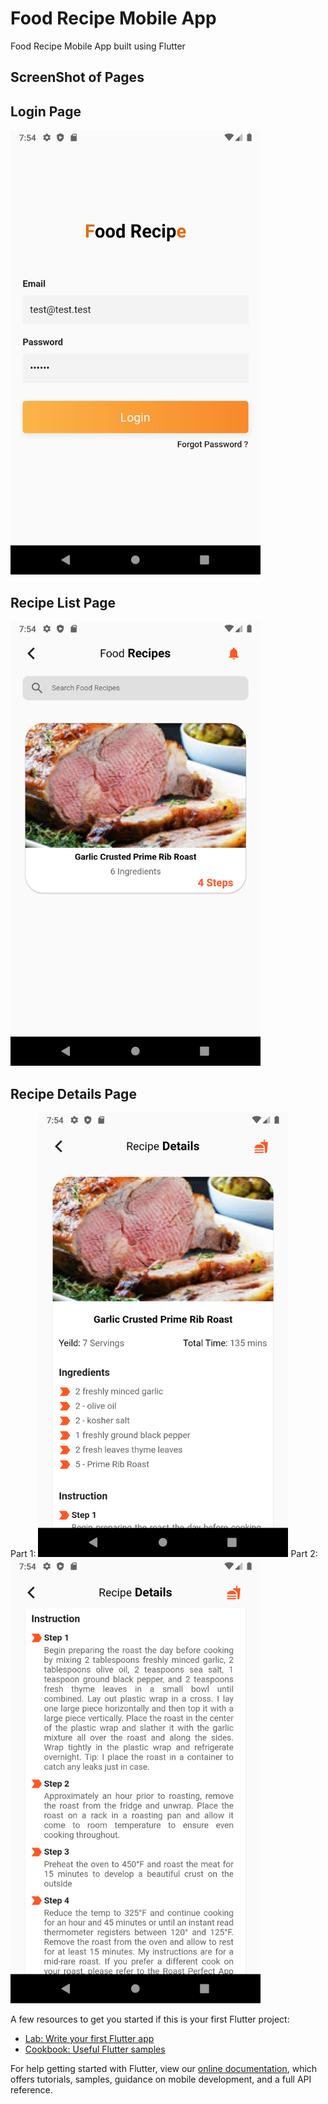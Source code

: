 # Food Recipe Mobile App

Food Recipe Mobile App built using Flutter

## ScreenShot of Pages

## Login Page
<img src="screenshot/loginUI.png" width="400" >


## Recipe List Page
<img src="screenshot/RecipeList.png" width="400" >


## Recipe Details Page
Part 1:
<img src="screenshot/RecipeDetails.png" width="400" >
Part 2:
<img src="screenshot/RecipeDetails2.png" width="400" >




A few resources to get you started if this is your first Flutter project:

- [Lab: Write your first Flutter app](https://flutter.dev/docs/get-started/codelab)
- [Cookbook: Useful Flutter samples](https://flutter.dev/docs/cookbook)

For help getting started with Flutter, view our
[online documentation](https://flutter.dev/docs), which offers tutorials,
samples, guidance on mobile development, and a full API reference.

